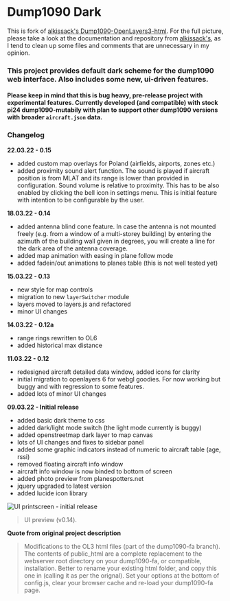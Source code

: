 # Dump1090 Dark

This is fork of [alkissack's Dump1090-OpenLayers3-html](https://github.com/alkissack/Dump1090-OpenLayers3-html). For the full picture, please take a look at the documentation and repository from [alkissack's](https://github.com/alkissack/Dump1090-OpenLayers3-html), as I tend to clean up some files and comments that are unnecessary in my opinion.

### This project provides default dark scheme for the dump1090 web interface. Also includes some new, ui-driven features.
#### Please keep in mind that this is bug heavy, pre-release project with experimental features. Currently developed (and compatible) with stock pi24 dump1090-mutabily with plan to support other dump1090 versions with broader `aircraft.json` data.

### Changelog
**22.03.22 - 0.15**
- added custom map overlays for Poland (airfields, airports, zones etc.)
- added proximity sound alert function. The sound is played if aircraft position is from MLAT and its range is lower than provided in configuration. Sound volume is relative to proximity. This has to be also enabled by clicking the bell icon in settings menu. This is initial feature with intention to be configurable by the user.

**18.03.22 - 0.14**
- added antenna blind cone feature. In case the antenna is not mounted freely (e.g. from a window of a multi-storey building) by entering the azimuth of the building wall given in degrees, you will create a line for the dark area of the antenna coverage.
- added map animation with easing in plane follow mode
- added fadein/out animations to planes table (this is not well tested yet)

**15.03.22 - 0.13**
- new style for map controls
- migration to new `layerSwitcher` module
- layers moved to layers.js and refactored
- minor UI changes

**14.03.22 - 0.12a**
- range rings rewritten to OL6
- added historical max distance

**11.03.22 - 0.12**
- redesigned aircraft detailed data window, added icons for clarity
- initial migration to openlayers 6 for webgl goodies. For now working but buggy and with regression to some features.
- added lots of minor UI changes

**09.03.22 - Initial release**
- added basic dark theme to css
- added dark/light mode switch (the light mode currently is buggy)
- added openstreetmap dark layer to map canvas
- lots of UI changes and fixes to sidebar panel
- added some graphic indicators instead of numeric to aircraft table (age, rssi)
- removed floating aircraft info window
- aircraft info window is now binded to bottom of screen
- added photo preview from planespotters.net
- jquery upgraded to latest version
- added lucide icon library

![UI printscreen - initial release](https://github.com/l4red0/Dump1090-Dark-UI/blob/master/screen.webp?raw=true)
> UI preview (v0.14).

**Quote from original project description**
> Modifications to the OL3 html files (part of the dump1090-fa branch). The contents of public_html are a complete replacement to the webserver root directory on your dump1090-fa, or compatible, installation. Better to rename your existing html folder, and copy this one in (calling it as per the orignal). Set your options at the bottom of config.js, clear your browser cache and re-load your dump1090-fa page.
